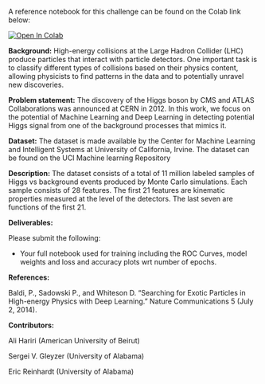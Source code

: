 A reference notebook for this challenge can be found on the Colab link below:

[![Open In Colab](https://colab.research.google.com/assets/colab-badge.svg)](https://colab.research.google.com/github/ML4SCI/DeepLearnHackathon/blob/main/HiggsBosonClassificationChallenge/higgs_classification.ipynb)



**Background:** High-energy collisions at the Large Hadron Collider (LHC) produce particles that interact with particle detectors. One important task is to classify different types of collisions based on their physics content, allowing physicists to find patterns in the data and to potentially unravel new discoveries.

**Problem statement:** The discovery of the Higgs boson by CMS and ATLAS Collaborations was announced at CERN in 2012. In this work, we focus on the potential of Machine Learning and Deep Learning in detecting potential Higgs signal from one of the background processes that mimics it.

**Dataset:** The dataset is made available by the Center for Machine Learning and Intelligent Systems at University of California, Irvine. The dataset can be found on the UCI Machine learning Repository

**Description:** The dataset consists of a total of 11 million labeled samples of Higgs vs background events produced by Monte Carlo simulations. Each sample consists of 28 features. The first 21 features are kinematic properties measured at the level of the detectors. The last seven are functions of the first 21.

**Deliverables:**

Please submit the following: 


*   Your full notebook used for training including the ROC Curves, model weights and loss and accuracy plots wrt number of epochs. 


**References:**

Baldi, P., Sadowski P., and Whiteson D. “Searching for Exotic Particles in High-energy Physics with Deep Learning.” Nature Communications 5 (July 2, 2014).

**Contributors:**

Ali Hariri (American University of Beirut)

Sergei V. Gleyzer (University of Alabama)

Eric Reinhardt (University of Alabama)

